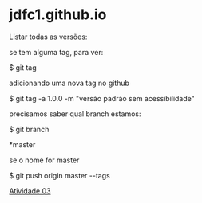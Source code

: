 # jdfc1.github.io

Listar todas as versões:

se tem alguma tag, para ver: 

$ git tag



adicionando uma nova tag no github

$ git tag -a 1.0.0 -m "versão padrão sem acessibilidade"


precisamos saber qual branch estamos:

$ git branch

*master


se o nome for master

$ git push origin master --tags

[Atividade 03](https://jdfc1.github.io/ATIVIDADE_03/)
